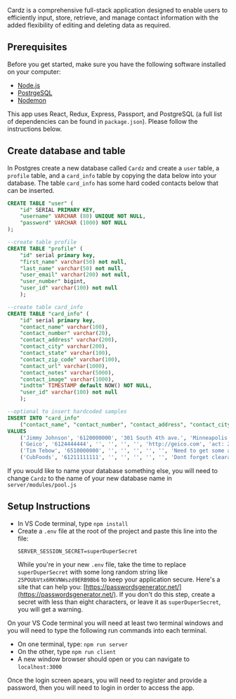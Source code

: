 Cardz is a comprehensive full-stack application designed to enable users to efficiently input, store, retrieve, and manage contact information with the added flexibility of editing and deleting data as required. 

## Prerequisites

Before you get started, make sure you have the following software installed on your computer:

- [Node.js](https://nodejs.org/en/)
- [PostrgeSQL](https://www.postgresql.org/)
- [Nodemon](https://nodemon.io/)

This app uses React, Redux, Express, Passport, and PostgreSQL (a full list of dependencies can be found in `package.json`). Please follow the instructions below.

## Create database and table

In Postgres create a new database called `Cardz` and create a `user` table, a `profile` table, and a `card_info` table by copying the data below into your database. The table `card_info` has some hard coded contacts below that can be inserted.

```SQL
CREATE TABLE "user" (
    "id" SERIAL PRIMARY KEY,
    "username" VARCHAR (80) UNIQUE NOT NULL,
    "password" VARCHAR (1000) NOT NULL
);

--create table profile
CREATE TABLE "profile" (
	"id" serial primary key,
	"first_name" varchar(50) not null,
	"last_name" varchar(50) not null,
	"user_email" varchar(200) not null,
	"user_number" bigint,
	"user_id" varchar(100) not null
	);

--create table card_info
CREATE TABLE "card_info" (
	"id" serial primary key,
	"contact_name" varchar(100),
	"contact_number" varchar(20),
	"contact_address" varchar(200),
	"contact_city" varchar(200),
	"contact_state" varchar(100),
	"contact_zip_code" varchar(100),
	"contact_url" varchar(1000),
	"contact_notes" varchar(5000),
	"contact_image" varchar(1000),
	"indttm" TIMESTAMP default NOW() NOT NULL,
	"user_id" varchar(100) not null
	);

--optional to insert hardcoded samples
INSERT INTO "card_info"
	("contact_name", "contact_number", "contact_address", "contact_city", "contact_state", 	"contact_zip_code" ,"contact_url", "contact_notes", "contact_image", "indttm", "user_id")
VALUES
	('Jimmy Johnson', '6120000000', '301 South 4th ave.', 'Minneapolis', 'MN', '55455', '', 'Really tall guy with beard', '', '2023-04-27T23:42:12.393Z', 1),
	('Geico', '6124444444', '', '', '', '', 'http://geico.com', 'act: 212345677 Due: Dec 29 2023', '', '2023-04-27T23:42:12.393Z', 1),
	('Tim Tebow', '6510000000', '', '', '', '', '', 'Need to get some advice from him ASAP', '', '2023-04-27T23:42:12.393Z', 1),
	('CubFoods', '61211111111', '', '', '', '', '', 'Dont forget clearance items at end of year!', '', '2023-04-27T23:42:12.393Z',  1);
```

If you would like to name your database something else, you will need to change `Cardz` to the name of your new database name in `server/modules/pool.js`

## Setup Instructions

- In VS Code terminal, type `npm install`
- Create a `.env` file at the root of the project and paste this line into the file:
  ```
  SERVER_SESSION_SECRET=superDuperSecret
  ```
  While you're in your new `.env` file, take the time to replace `superDuperSecret` with some long random string like `25POUbVtx6RKVNWszd9ERB9Bb6` to keep your application secure. Here's a site that can help you: [https://passwordsgenerator.net/](https://passwordsgenerator.net/). If you don't do this step, create a secret with less than eight characters, or leave it as `superDuperSecret`, you will get a warning.

On your VS Code terminal you will need at least two terminal windows and you will need to type the following run commands into each terminal.
- On one terminal, type: `npm run server`
- On the other, type `npm run client`
- A new window browser should open or you can navigate to `localhost:3000`

Once the login screen apears, you will need to register and provide a password, then you will need to login in order to access the app.


